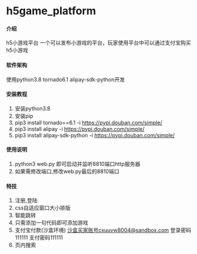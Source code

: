 # h5game_platform

#### 介绍
h5小游戏平台
一个可以发布小游戏的平台，玩家使用平台中可以通过支付宝购买h5小游戏

#### 软件架构
使用python3.8 tornado6.1 alipay-sdk-python开发


#### 安装教程

1.  安装python3.8
2.  安装pip
3.  pip3 install tornado==6.1 -i https://pypi.douban.com/simple/
4.  pip3 install alipay -i https://pypi.douban.com/simple/
5.  pip3 install alipay-sdk-python -i https://pypi.douban.com/simple/

#### 使用说明

1.  python3 web.py 即可启动并监听8810端口http服务器
2.  如果需修改端口,修改web.py最后的8810端口

#### 特技

1.  注册,登陆
2.  css自适应窗口大小排版
3.  智能跳转
4.  只需添加一句代码即可添加游戏
5.  支付宝付款(沙盒环境) 沙盒买家账号cxuuvw8004@sandbox.com 登录密码111111 支付密码111111
6.  页内搜索
